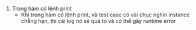 1. Trong hàm có lệnh print
	- Khi trong hàm có lệnh print, và test case có vài chục nghìn instance chẳng hạn, thì cái log nó sẽ quá to và có thể gây runtime error